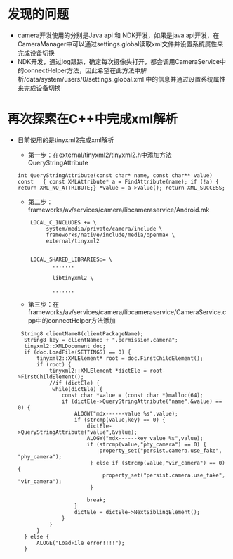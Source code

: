 # 发现的问题
- camera开发使用的分别是Java api 和 NDK开发，如果是java api开发，在CameraManager中可以通过settings.global读取xml文件并设置系统属性来完成设备切换
- NDK开发，通过log跟踪，确定每次摄像头打开，都会调用CameraService中的connectHelper方法，因此希望在此方法中解析/data/system/users/0/settings_global.xml
中的信息并通过设置系统属性来完成设备切换

# 再次探索在C++中完成xml解析
- 目前使用的是tinyxml2完成xml解析
  - 第一步：在external/tinyxml2/tinyxml2.h中添加方法QueryStringAttribute
  ```
  int QueryStringAttribute(const char* name, const char** value) const   { const XMLAttribute* a = FindAttribute(name); if (!a) { return XML_NO_ATTRIBUTE;} *value = a->Value(); return XML_SUCCESS; 

  ```
  - 第二步：frameworks/av/services/camera/libcameraservice/Android.mk
  ```
      LOCAL_C_INCLUDES += \
           system/media/private/camera/include \
           frameworks/native/include/media/openmax \
           external/tinyxml2


      LOCAL_SHARED_LIBRARIES:= \
             .......
      
             libtinyxml2 \
      
             .......

  ```
  - 第三步：在frameworks/av/services/camera/libcameraservice/CameraService.cpp中的connectHelper方法添加
  
  ```
   String8 clientName8(clientPackageName);
    String8 key = clientName8 + ".permission.camera";
    tinyxml2::XMLDocument doc; 
    if (doc.LoadFile(SETTINGS) == 0) { 
        tinyxml2::XMLElement* root = doc.FirstChildElement();
        if (root) {
            tinyxml2::XMLElement *dictEle = root->FirstChildElement();
            //if (dictEle) {
             while(dictEle) {
                const char *value = (const char *)malloc(64);
                if (dictEle->QueryStringAttribute("name",&value) == 0) { 
                    ALOGW("mdx------value %s",value);
                    if (strcmp(value,key) == 0) { 
                        dictEle->QueryStringAttribute("value",&value);
                        ALOGW("mdx------key value %s",value);
                        if (strcmp(value,"phy_camera") == 0) { 
                            property_set("persist.camera.use_fake", "phy_camera");
                         } else if (strcmp(value,"vir_camera") == 0) {                                                                                                                                      
                             property_set("persist.camera.use_fake", "vir_camera");
                         }    

                        break;
                    }    
                    dictEle = dictEle->NextSiblingElement();
                }    
            }    
        }    
    } else {
        ALOGE("LoadFile error!!!!");
    }    

  
  ```

